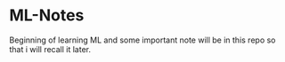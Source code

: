 # ML-Notes
Beginning of learning ML and some important note will be in this repo so that i will recall it later.
